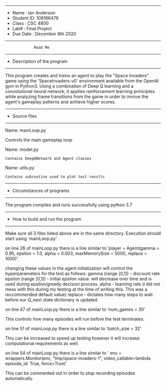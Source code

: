 *******************************************************
*  Name      :  Ian Anderson 
*  Student ID:  109166476      
*  Class     :  CSC 4800         
*  Lab#       :  Final Project              
*  Due Date  :  December 8th 2020
*******************************************************


                 Read Me


*******************************************************
*  Description of the program
*******************************************************

This program creates and trains an agent to play the "Space Invaders" game using the 'SpaceInvaders-v0' environment
available from the OpenAI gym in Python3.  Using a combination of Deep Q learning and a convolutional neural
network, it applies reinforcement learning priniciples while analyzing frame transitions from the game in order
to imrove the agent's gameplay patterns and achieve higher scores.


*******************************************************
*  Source files
*******************************************************

Name:  mainLoop.py

   Controls the main gameplay loop

Name:  model.py

    Contains DeepQNetwork and Agent classes

Name:  utils.py

    Contains subroutine used to plot test results


   
*******************************************************
*  Circumstances of programs
*******************************************************

   The program compiles and runs successfully using python 3.7
   

*******************************************************
*  How to build and run the program
*******************************************************

Make sure all 3 files listed above are in the same directory.
Execution should start using 'mainLoop.py'

on line 26 of mainLoop.py there is a line similar to 'player = Agent(gamma = 0.95, epsilon = 1.0, alpha = 0.003, maxMemorySize = 5000, replace = 1000)'

changing these values in the agent initialization will control the hyperparameters for the test as follows:
gamma (range [0,1]) - discount rate
epsilon (range [0,1]) - initial epsilon value. will decrease over time and is used during epsilon/greedy decision process.
alpha - learning rate (i did not mess with this during my testing at the time of writing this. This was a reccommended default value)
replace - dictates how many steps to wait before our Q_next state dictionary is updated.

on line 47 of mainLoop.py there is a line similar to 'num_games = 30'

This controls how many episodes will run before the test terminates.

on line 51 of mainLoop.py there is a line similar to 'batch_size = 32'

This can be increased to speed up testing however it will increase computational requirements as well.

on line 54 of mainLoop.py there is a line similar to ' env = wrappers.Monitor(env, "tmp/space-invaders-1", video_callable=lambda episode_id: True, force=True)'

This can be commented out in order to stop recording episodes automatically.
